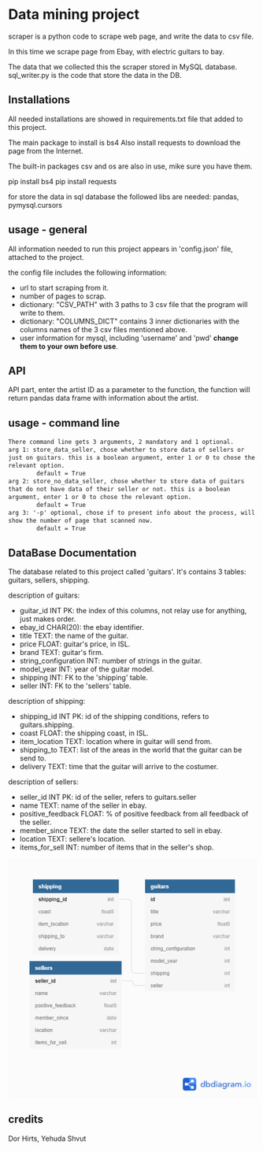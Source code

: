 
# Data mining project

scraper is a python code to scrape web page, and write the data to csv file.

In this time we scrape page from Ebay, with electric guitars to bay.

The data that we collected this the scraper stored in MySQL database. sql_writer.py is the code that store the data in the DB. 

## Installations

All needed installations are showed in requirements.txt file that added to this project.

The main package to install is bs4
Also install requests to download the page from the Internet.

The built-in packages csv and os are also in use, mike sure you have them.

  pip install bs4
  pip install requests
  
for store the data in sql database the followed libs are needed: pandas, pymysql.cursors
 
## usage - general
 
All information needed to run this project appears in 'config.json' file, attached to the project.

the config file includes the following information:
 - url to start scraping from it.
 - number of pages to scrap.
 - dictionary: "CSV_PATH" with 3 paths to 3 csv file that the program will write to them.
 - dictionary: "COLUMNS_DICT" contains 3 inner dictionaries with the columns names of the 3 csv files mentioned above.
 - user information for mysql, including 'username' and 'pwd' **change them to your own before use**.
 
 ## API
 
 API part, enter the artist ID as a parameter to the function, the function will return pandas data frame with information about the artist.

## usage - command line

	There command line gets 3 arguments, 2 mandatory and 1 optional.
	arg 1: store_data_seller, chose whether to store data of sellers or just on guitars. this is a boolean argument, enter 1 or 0 to chose the relevant option.
			default = True
	arg 2: store_no_data_seller, chose whether to store data of guitars that do not have data of their seller or not. this is a boolean argument, enter 1 or 0 to chose the relevant option.
			default = True
	arg 3: '-p' optional, chose if to present info about the process, will show the number of page that scanned now.
			default = True
			
## DataBase Documentation

The database related to this project called 'guitars'. It's contains 3 tables: guitars, sellers, shipping.

description of guitars:
- guitar_id INT PK: the index of this columns, not relay use for anything, just makes order.
- ebay_id CHAR(20): the ebay identifier.
- title TEXT: the name of the guitar.
- price FLOAT: guitar's price, in ISL.
- brand TEXT: guitar's firm.
- string_configuration INT: number of strings in the guitar.
- model_year INT: year of the guitar model.
- shipping INT: FK to the 'shipping' table.
- seller INT: FK to the 'sellers' table.

description of shipping:
- shipping_id INT  PK: id of the shipping conditions, refers to guitars.shipping.
- coast FLOAT: the shipping coast, in ISL.
- item_location TEXT: location where in guitar will send from.
- shipping_to TEXT: list of the areas in the world that the guitar can be send to. 
- delivery TEXT: time that the guitar will arrive to the costumer.

description of sellers:
- seller_id INT PK: id of the seller, refers to guitars.seller
- name TEXT: name of the seller in ebay.
- positive_feedback FLOAT: % of positive feedback from all feedback of the seller.
- member_since TEXT: the date the seller started to sell in ebay.
- location TEXT: sellere's location.
- items_for_sell INT: number of items that in the seller's shop.

![Data Base Diagram](https://github.com/Yschenko/data_mining_project/blob/main/ERD_database_dm_project.png)


## credits

Dor Hirts,
Yehuda Shvut
